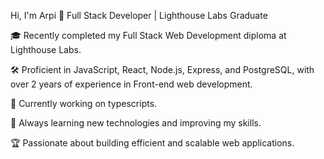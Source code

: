 Hi, I'm Arpi 👋
Full Stack Developer | Lighthouse Labs Graduate

🎓 Recently completed my Full Stack Web Development diploma at Lighthouse Labs.

🛠️ Proficient in JavaScript, React, Node.js, Express, and PostgreSQL, with over 2 years of experience in Front-end web development.

🔭 Currently working on typescripts.

🌱 Always learning new technologies and improving my skills.

🏆 Passionate about building efficient and scalable web applications.
